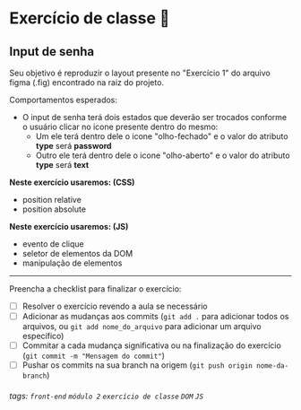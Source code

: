 
# Exercício de classe 🏫

## Input de senha

Seu objetivo é reproduzir o layout presente no "Exercício 1" do arquivo figma (.fig) encontrado na raiz do projeto.

Comportamentos esperados:
- O input de senha terá dois estados que deverão ser trocados conforme o usuário clicar no icone presente dentro do mesmo:
  - Um ele terá dentro dele o icone "olho-fechado" e o valor do atributo **type** será **password**
  - Outro ele terá dentro dele o icone "olho-aberto" e o valor do atributo **type** será **text**

**Neste exercício usaremos: (CSS)**
 - position relative
 - position absolute

**Neste exercício usaremos: (JS)**
 - evento de clique
 - seletor de elementos da DOM
 - manipulação de elementos

---

Preencha a checklist para finalizar o exercício:

- [ ] Resolver o exercício revendo a aula se necessário
- [ ] Adicionar as mudanças aos commits (`git add .` para adicionar todos os arquivos, ou `git add nome_do_arquivo` para adicionar um arquivo específico)
- [ ] Commitar a cada mudança significativa ou na finalização do exercício (`git commit -m "Mensagem do commit"`)
- [ ] Pushar os commits na sua branch na origem (`git push origin nome-da-branch`)

###### tags: `front-end` `módulo 2` `exercício de classe` `DOM` `JS`
